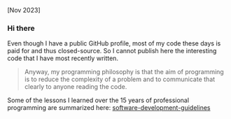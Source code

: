 [Nov 2023]
### Hi there

Even though I have a public GitHub profile, most of my code these days is paid for and thus closed-source. So I cannot publish here the interesting code that I have most recently written. 

>Anyway, my programming philosophy is that the aim of programming is to reduce the complexity of a problem and to communicate that clearly to anyone reading the code. 

Some of the lessons I learned over the 15 years of professional programming are summarized here: [software-development-guidelines](https://github.com/ili3p/software-development-guidelines)
